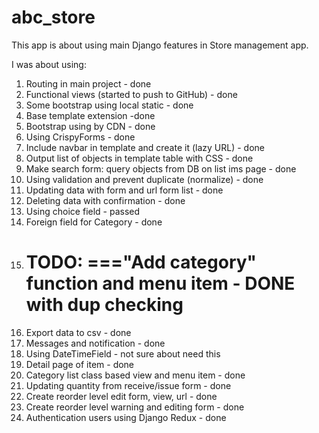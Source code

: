 # abc_store

This app is about using main Django features in Store management app.

I was about using:
1. Routing in main project - done
2. Functional views (started to push to GitHub) - done
3. Some bootstrap using local static - done
4. Base template extension -done
5. Bootstrap using by CDN - done
6. Using CrispyForms - done
7. Include navbar in template and create it (lazy URL) - done
8. Output list of objects in template table with CSS - done
9. Make search form: query objects from DB on list ims page - done
10. Using validation and prevent duplicate (normalize) - done
11. Updating data with form and url form list - done 
12. Deleting data with confirmation - done
13. Using choice field - passed
14. Foreign field for Category  - done
15. # TODO: ==="Add category" function and menu item - DONE with dup checking
16. Export data to csv - done
17. Messages and notification - done
18. Using DateTimeField - not sure about need this
19. Detail page of item - done
20. Category list class based view and menu item - done
21. Updating quantity from receive/issue form - done
22. Create reorder level edit form, view, url - done
23. Create reorder level warning and editing form - done
24. Authentication users using Django Redux - done